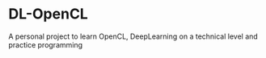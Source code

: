 # DL-OpenCL
A personal project to learn OpenCL, DeepLearning on a technical level and practice programming
